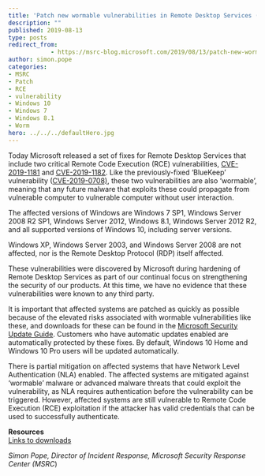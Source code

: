 ```yaml
---
title: 'Patch new wormable vulnerabilities in Remote Desktop Services (CVE-2019-1181/1182)'
description: ""
published: 2019-08-13
type: posts
redirect_from:
            - https://msrc-blog.microsoft.com/2019/08/13/patch-new-wormable-vulnerabilities-in-remote-desktop-services-cve-2019-1181-1182/
author: simon.pope
categories:
- MSRC
- Patch
- RCE
- vulnerability
- Windows 10
- Windows 7
- Windows 8.1
- Worm
hero: ../../../defaultHero.jpg
---
```

<!-- wp:paragraph -->

Today Microsoft released a set of fixes for Remote Desktop Services that include two critical Remote Code Execution (RCE) vulnerabilities, [CVE-2019-1181](https://portal.msrc.microsoft.com/en-US/security-guidance/advisory/CVE-2019-1181) and [CVE-2019-1182](https://portal.msrc.microsoft.com/en-US/security-guidance/advisory/CVE-2019-1182). Like the previously-fixed ‘BlueKeep’ vulnerability ([CVE-2019-0708)](https://portal.msrc.microsoft.com/en-US/security-guidance/advisory/CVE-2019-0708), these two vulnerabilities are also ‘wormable’, meaning that any future malware that exploits these could propagate from vulnerable computer to vulnerable computer without user interaction.

<!-- /wp:paragraph -->

<!-- wp:paragraph -->

The affected versions of Windows are Windows 7 SP1, Windows Server 2008 R2 SP1, Windows Server 2012, Windows 8.1, Windows Server 2012 R2, and all supported versions of Windows 10, including server versions.

<!-- /wp:paragraph -->

<!-- wp:paragraph -->

Windows XP, Windows Server 2003, and Windows Server 2008 are not affected, nor is the Remote Desktop Protocol (RDP) itself affected.

<!-- /wp:paragraph -->

<!-- wp:paragraph -->

These vulnerabilities were discovered by Microsoft during hardening of Remote Desktop Services as part of our continual focus on strengthening the security of our products. At this time, we have no evidence that these vulnerabilities were known to any third party.

<!-- /wp:paragraph -->

<!-- wp:paragraph -->

It is important that affected systems are patched as quickly as possible because of the elevated risks associated with wormable vulnerabilities like these, and downloads for these can be found in the [Microsoft Security Update Guide](https://portal.msrc.microsoft.com/en-US/security-guidance/advisory/CVE-2019-1182). Customers who have automatic updates enabled are automatically protected by these fixes. By default, Windows 10 Home and Windows 10 Pro users will be updated automatically.

<!-- /wp:paragraph -->

<!-- wp:paragraph -->

There is partial mitigation on affected systems that have Network Level Authentication (NLA) enabled. The affected systems are mitigated against ‘wormable’ malware or advanced malware threats that could exploit the vulnerability, as NLA requires authentication before the vulnerability can be triggered. However, affected systems are still vulnerable to Remote Code Execution (RCE) exploitation if the attacker has valid credentials that can be used to successfully authenticate.

<!-- /wp:paragraph -->

<!-- wp:paragraph -->

**Resources**  
[Links to downloads](https://portal.msrc.microsoft.com/en-US/security-guidance/advisory/CVE-2019-1182)

<!-- /wp:paragraph -->

<!-- wp:paragraph -->

_Simon Pope, Director of Incident Response, Microsoft Security Response Center (MSRC_)

<!-- /wp:paragraph -->
